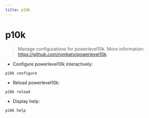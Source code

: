 ```yaml
---
title: p10k
---
```

# p10k

> Manage configurations for powerlevel10k.
> More information: <https://github.com/romkatv/powerlevel10k>.

- Configure powerlevel10k interactively:

`p10k configure`

- Reload powerlevel10k:

`p10k reload`

- Display help:

`p10k help`
